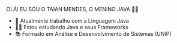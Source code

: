 OLÁ! EU SOU O TAIAN MENDES, O MENINO JAVA 🧑‍💻

- 🔭 Atualmente trabalho com a Linguagem Java 
- 👨‍💻 Estou estudando Java e seus Frameworks
- 📚 Formado em Análise e Desenvolvimento de Sistemas (UNIP)
